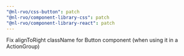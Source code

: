```yaml
---
"@nl-rvo/css-button": patch
"@nl-rvo/component-library-css": patch
"@nl-rvo/component-library-react": patch
---
```


Fix alignToRight className for Button component (when using it in a ActionGroup)
